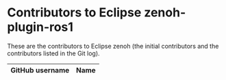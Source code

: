 # Contributors to Eclipse zenoh-plugin-ros1

These are the contributors to Eclipse zenoh (the initial contributors and the contributors listed in the Git log).


| GitHub username | Name                         |
| --------------- | -----------------------------|
